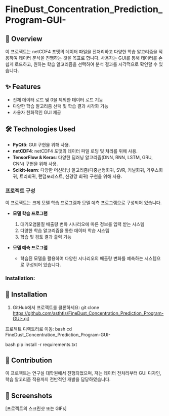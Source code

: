 # FineDust_Concentration_Prediction_Program-GUI-


## 📌 Overview
이 프로젝트는 netCDF4 포맷의 데이터 파일을 전처리하고 다양한 학습 알고리즘을 적용하여 데이터 분석을 진행하는 것을 목표로 합니다. 사용자는 GUI를 통해 데이터를 손쉽게 로드하고, 원하는 학습 알고리즘을 선택하여 분석 결과를 시각적으로 확인할 수 있습니다.

## ✨ Features
- 전체 데이터 로드 및 0을 제외한 데이터 로드 기능
- 다양한 학습 알고리즘 선택 및 학습 결과 시각화 기능
- 사용자 친화적인 GUI 제공

## 🛠️ Technologies Used

- **PyQt5**: GUI 구현을 위해 사용.
- **netCDF4**: netCDF4 포맷의 데이터 파일 로딩 및 처리를 위해 사용.
- **TensorFlow & Keras**: 다양한 딥러닝 알고리즘(DNN, RNN, LSTM, GRU, CNN) 구현을 위해 사용.
- **Scikit-learn**: 다양한 머신러닝 알고리즘(다중선형회귀, SVR, 커널회귀, 가우스회귀, 트리회귀, 랜덤포레스트, 신경망 회귀) 구현을 위해 사용.

### 프로젝트 구성

이 프로젝트는 크게 모델 학습 프로그램과 모델 예측 프로그램으로 구성되어 있습니다. 

- **모델 학습 프로그램**
  1. 대기오염물질 배출량 변화 시나리오에 따른 정보를 입력 받는 시스템
  2. 다양한 학습 알고리즘을 통한 데이터 학습 시스템
  3. 학습 및 검토 결과 출력 기능

- **모델 예측 프로그램**
  - 학습된 모델을 활용하여 다양한 시나리오의 배출량 변화를 예측하는 시스템으로 구성되어 있습니다.

### Installation:

## 🚀 Installation

1. GitHub에서 프로젝트를 클론하세요:
   git clone https://github.com/asthtls/FineDust_Concentration_Prediction_Program-GUI-.git

프로젝트 디렉토리로 이동:
bash
cd FineDust_Concentration_Prediction_Program-GUI-

bash
pip install -r requirements.txt

   
## 🤝 Contribution
이 프로젝트는 연구실 대학원에서 진행되었으며, 저는 데이터 전처리부터 GUI 디자인, 학습 알고리즘 적용까지 전반적인 개발을 담당하였습니다.

## 📸 Screenshots
[프로젝트의 스크린샷 또는 GIFs]
